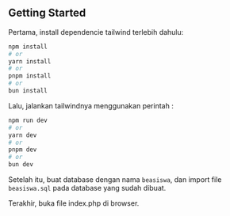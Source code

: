 ## Getting Started

Pertama, install dependencie tailwind terlebih dahulu:

```bash
npm install
# or
yarn install
# or
pnpm install
# or
bun install
```

Lalu, jalankan tailwindnya menggunakan perintah :

```bash
npm run dev
# or
yarn dev
# or
pnpm dev
# or
bun dev
```

Setelah itu, buat database dengan nama `beasiswa`, dan import file `beasiswa.sql` pada database yang sudah dibuat.

Terakhir, buka file index.php di browser.
